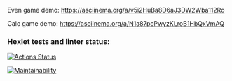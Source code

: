 Even game demo: https://asciinema.org/a/v5i2HuBa8D6aJ3DW2Wba112Ro

Calc game demo: https://asciinema.org/a/N1a87pcPwyzKLroB1HbQxVmAQ

### Hexlet tests and linter status:
[![Actions Status](https://github.com/eviktor/php-project-45/actions/workflows/hexlet-check.yml/badge.svg)](https://github.com/eviktor/php-project-45/actions)

[![Maintainability](https://api.codeclimate.com/v1/badges/9f17baf1e8ff557cf493/maintainability)](https://codeclimate.com/github/eviktor/php-project-45/maintainability)